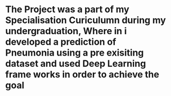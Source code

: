 # The Project was a part of my Specialisation Curiculumn during my undergraduation, Where in i developed a prediction of Pneumonia using a pre exisiting dataset and used Deep Learning frame works in order to achieve the goal
